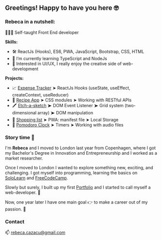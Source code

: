 ## Greetings! Happy to have you here 🤓


### Rebeca in a nutshell:
  
👩🏻‍💻 Self-taught Front End developer
  
**Skills:**
- 🛠 ReactJs (Hooks), ES6, PWA, JavaScript, Bootstrap, CSS, HTML
- 🌱 I’m currently learning TypeScript and NodeJs 
- 🤔 Interested in UI/UX, I really enjoy the creative side of web-development

**Projects:**
- 📈 [Expense Tracker](https://rebeca-august.github.io/expense-tracker/) ➤  ReactJs Hooks (useState, useEffect, createContext, useReducer)
- 🥘 [Recipe App](https://rebeca-august.github.io/recipe-app/) ➤ CSS modules ➤ Working with RESTful APIs
- 🖍 [Etch-a-sketch](https://rebeca-august.github.io/etch-a-sketch/) ➤ DOM Event Listener ➤ Grid system (two-dimensional array) ➤ DOM manipulation
- 🛒 [Shopping list](https://rebeca-august.github.io/shopping-list/) ➤ PWA: manifest file ➤ Local Storage
- 🍅 [Pomodoro Clock](https://rebeca-august.github.io/pomodoro-clock/) ➤ Timers ➤ Working with audio files


### Story time 🍿

  I'm **Rebeca** and I moved to London last year from Copenhagen, where I got my Bachelor's Degree in Innovation and Entrepreneurship and I worked as a market researcher.
  
  Once I moved to London I wanted to explore something new, exciting, and challenging. 
  I got myself into programming, learning the basics on [SoloLearn](https://www.sololearn.com/) and [FreeCodeCamp](https://www.freecodecamp.org/learn).
  
  Slowly but surely, I built up my first [Portfolio](https://rebeca-august.github.io/portfolio/) and I started to call myself a web-developer.  🥳 
 
 Now, one year later I have one main goal 👉 to make a career out of my passion. 🧡
 
### Contact
📫 rebeca.cazacu@gmail.com
      
